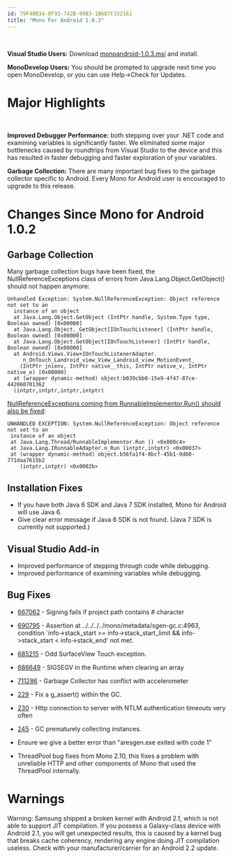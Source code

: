 ```yaml
---
id: 79F40B34-8F93-742B-99B3-1B687F332161
title: "Mono For Android 1.0.3"
---
```


&nbsp;

 **Visual Studio Users:** Download [monoandroid-1.0.3.msi](http://c227137.r37.cf1.rackcdn.com/monoandroid-1.0.3.msi) and install.

 **MonoDevelop Users:** You should be prompted to upgrade next
time you open MonoDevelop, or you can use Help-&gt;Check for Updates.

 <a name="Major_Highlights" class="injected"></a>


# Major Highlights

&nbsp;

 **Improved Debugger Performance:** both stepping over your .NET
code and examining variables is significantly faster. We eliminated some major
bottlenecks caused by roundtrips from Visual Studio to the device and this has
resulted in faster debugging and faster exploration of your variables.

 **Garbage Collection:** There are many important bug fixes to
the garbage collector specific to Android. Every Mono for Android user is
encouraged to upgrade to this release.

 <a name="Changes_Since_Mono_for_Android_1.0.2" class="injected"></a>


# Changes Since Mono for Android 1.0.2

 <a name="Garbage_Collection" class="injected"></a>


## Garbage Collection

Many garbage collection bugs have been fixed, the NullReferenceExceptions
class of errors from Java.Lang.Object.GetObject() should not happen anymore:

```
Unhandled Exception: System.NullReferenceException: Object reference not set to an 
  instance of an object
  at Java.Lang.Object.GetObject (IntPtr handle, System.Type type, Boolean owned) [0x00000] 
  at Java.Lang.Object._GetObject[IOnTouchListener] (IntPtr handle, Boolean owned) [0x00000]
  at Java.Lang.Object.GetObject[IOnTouchListener] (IntPtr handle, Boolean owned) [0x00000] 
  at Android.Views.View+IOnTouchListenerAdapter.
     n_OnTouch_Landroid_view_View_Landroid_view_MotionEvent_
    (IntPtr jnienv, IntPtr native__this, IntPtr native_v, IntPtr native_e) [0x00000] 
  at (wrapper dynamic-method) object:b039cbb0-15e9-4f47-87ce-442060701362 
  (intptr,intptr,intptr,intptr)
```

 [NullReferenceExceptions coming from RunnableImplementor.Run() should also be fixed](http://bugzilla.xamarin.com/show_bug.cgi?id=230):

```
UNHANDLED EXCEPTION: System.NullReferenceException: Object reference not set to an 
 instance of an object
 at Java.Lang.Thread/RunnableImplementor.Run () <0x000c4>
 at Java.Lang.IRunnableAdapter.n_Run (intptr,intptr) <0x00037>
 at (wrapper dynamic-method) object.b56fa1f4-8bcf-45b1-9d80-771daa7615b2 
    (intptr,intptr) <0x0002b>
```

 <a name="Installation_Fixes" class="injected"></a>


## Installation Fixes

-  If you have both Java 6 SDK and Java 7 SDK installed, Mono for Android will use Java 6. 
-  Give clear error message if Java 6 SDK is not found. (Java 7 SDK is currently not supported.) 


 <a name="Visual_Studio_Add-in" class="injected"></a>


## Visual Studio Add-in

-  Improved performance of stepping through code while debugging.
-  Improved performance of examining variables while debugging.


 <a name="Bug_Fixes" class="injected"></a>


## Bug Fixes

-   [667062](https://bugzilla.novell.com/show_bug.cgi?id=667062) - Signing fails if project path contains # character

 
-   [690795](https://bugzilla.novell.com/show_bug.cgi?id=690795) - Assertion at ../../../../mono/metadata/sgen-gc.c:4963, condition `info-&gt;stack_start &gt;= info-&gt;stack_start_limit &amp;&amp; info-&gt;stack_start &lt; info-&gt;stack_end' not met.

 
-   [685215](https://bugzilla.novell.com/show_bug.cgi?id=685215) - Odd SurfaceView Touch exception.

 
-   [686649](https://bugzilla.novell.com/show_bug.cgi?id=684649) - SIGSEGV in the Runtime when clearing an array

 
-   [711286](https://bugzilla.novell.com/show_bug.cgi?id=711286) - Garbage Collector has conflict with accelerometer

 
-   [229](http://bugzilla.xamarin.com/show_bug.cgi?id=229) - Fix a g_assert() within the GC.

 
-   [230](http://bugzilla.xamarin.com/show_bug.cgi?id=230) - Http connection to server with NTLM authentication timeouts very often

 
-   [245](http://bugzilla.xamarin.com/show_bug.cgi?id=245) - GC prematurely collecting instances.

 
-   Ensure we give a better error than "aresgen.exe exited with code 1"

 
-   ThreadPool bug fixes from Mono 2.10, this fixes a problem with unreliable HTTP and other components of Mono that used the ThreadPool internally.

 


 <a name="Warnings" class="injected"></a>


# Warnings

Warning: Samsung shipped a broken kernel with Android 2.1, which is not able
to support JIT compilation. If you possess a Galaxy-class device with Android
2.1, you will get unexpected results, this is caused by a kernel bug that breaks
cache coherency, rendering any engine doing JIT compilation useless. Check with
your manufacturer/carrier for an Android 2.2 update.
